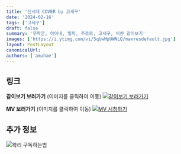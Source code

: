 ```yaml
---
title: '신시대 COVER by 고세구'
date: '2024-02-16'
tags: ['고세구']
draft: false
summary: '우왁굳, 아이네, 릴파, 주르르, 고세구, 비챤 같이보기'
images: ['https://i.ytimg.com/vi/5qUwMpUWNLQ/maxresdefault.jpg']
layout: PostLayout
canonicalUrl:
authors: ['amuhae']
---
```


## 링크

**같이보기 보러가기** (이미지를 클릭하여 이동)
[![같이보기 보러가기](https://cdn.discordapp.com/attachments/1136601898116464710/1137050327938506852/logo.png)](https://cafe.naver.com/steamindiegame/15042283)

**MV 보러가기** (이미지를 클릭하여 이동)
[![MV 시청하기](https://i.ytimg.com/vi/5qUwMpUWNLQ/maxresdefault.jpg)](https://youtu.be/5qUwMpUWNLQ?si=7MLm5w_sdttgDESd)

## 추가 정보

![왁리 구독하는법](https://cdn.discordapp.com/attachments/1136601898116464710/1137049857136267374/--2cut.gif)